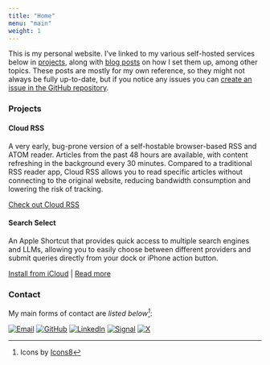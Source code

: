 ```yaml
---
title: "Home"
menu: "main"
weight: 1
---
```


This is my personal website. I've linked to my various self-hosted
services below in [projects](#projects), along with [blog posts](https://ldmitch.dev/posts) on how I set them up, among other topics. These
posts are mostly for my own reference, so they might not always be fully
up-to-date, but if you notice any issues you can
[create an issue in the GitHub repository](https://github.com/ldmitch/ldmitch.dev/issues/new).

### Projects

#### Cloud RSS
A very early, bug-prone version of a self-hostable browser-based RSS and ATOM reader. Articles from the past 48 hours are available, with content refreshing in the background every 30 minutes. Compared to a traditional RSS reader app, Cloud RSS allows you to read specific articles without connecting to the original website, reducing bandwidth consumption and lowering the risk of tracking.

[Check out Cloud RSS](https://news.ldmitch.dev/)

#### Search Select
An Apple Shortcut that provides quick access to multiple search engines and
LLMs, allowing you to easily choose between different providers and submit
queries directly from your dock or iPhone action button.

[Install from iCloud](https://www.icloud.com/shortcuts/6220472ce96f46e582bda70b5906135a) | [Read more](/posts/search-select)

### Contact

My main forms of contact are <cite>listed below[^1]</cite>:

[^1]: Icons by [Icons8](https://icons8.com/)

[![Email](/images/email-light-50.webp)](mailto:liam.mitchell@uwaterloo.ca)
[![GitHub](/images/github-light-50.webp)](https://github.com/ldmitch)
[![LinkedIn](/images/linkedin-light-50.webp)](https://www.linkedin.com/in/liamdmitchell/)
[![Signal](/images/signal-light-50.webp)](https://signal.me/#eu/D9ahAdeW8Zbb9Nlp_Priz3iuK5Cce0le33frY5Xlt31O0QdNprdF5ZmoxcCf88Ga)
[![X](/images/x-light-50.webp)](https://x.com/lidomitch)
